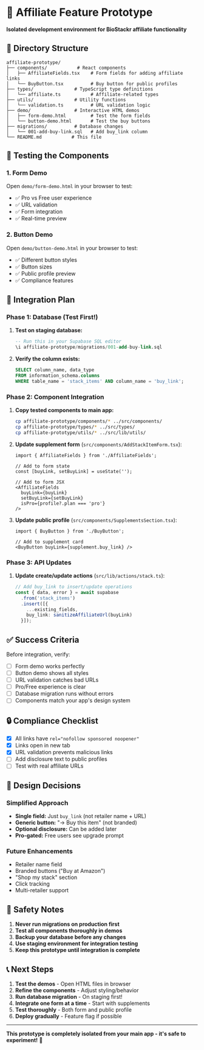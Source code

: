 # 🚀 Affiliate Feature Prototype

**Isolated development environment for BioStackr affiliate functionality**

## 📁 Directory Structure

```
affiliate-prototype/
├── components/           # React components
│   ├── AffiliateFields.tsx    # Form fields for adding affiliate links
│   └── BuyButton.tsx          # Buy button for public profiles
├── types/               # TypeScript type definitions
│   └── affiliate.ts           # Affiliate-related types
├── utils/               # Utility functions
│   └── validation.ts          # URL validation logic
├── demo/                # Interactive HTML demos
│   ├── form-demo.html         # Test the form fields
│   └── button-demo.html       # Test the buy buttons
├── migrations/          # Database changes
│   └── 001-add-buy-link.sql   # Add buy_link column
└── README.md           # This file
```

## 🧪 Testing the Components

### 1. Form Demo
Open `demo/form-demo.html` in your browser to test:
- ✅ Pro vs Free user experience
- ✅ URL validation
- ✅ Form integration
- ✅ Real-time preview

### 2. Button Demo  
Open `demo/button-demo.html` in your browser to test:
- ✅ Different button styles
- ✅ Button sizes
- ✅ Public profile preview
- ✅ Compliance features

## 🎯 Integration Plan

### Phase 1: Database (Test First!)
1. **Test on staging database:**
   ```sql
   -- Run this in your Supabase SQL editor
   \i affiliate-prototype/migrations/001-add-buy-link.sql
   ```

2. **Verify the column exists:**
   ```sql
   SELECT column_name, data_type 
   FROM information_schema.columns 
   WHERE table_name = 'stack_items' AND column_name = 'buy_link';
   ```

### Phase 2: Component Integration
1. **Copy tested components to main app:**
   ```bash
   cp affiliate-prototype/components/* ../src/components/
   cp affiliate-prototype/types/* ../src/types/
   cp affiliate-prototype/utils/* ../src/lib/utils/
   ```

2. **Update supplement form** (`src/components/AddStackItemForm.tsx`):
   ```tsx
   import { AffiliateFields } from './AffiliateFields';
   
   // Add to form state
   const [buyLink, setBuyLink] = useState('');
   
   // Add to form JSX
   <AffiliateFields 
     buyLink={buyLink}
     setBuyLink={setBuyLink}
     isPro={profile?.plan === 'pro'}
   />
   ```

3. **Update public profile** (`src/components/SupplementsSection.tsx`):
   ```tsx
   import { BuyButton } from './BuyButton';
   
   // Add to supplement card
   <BuyButton buyLink={supplement.buy_link} />
   ```

### Phase 3: API Updates
1. **Update create/update actions** (`src/lib/actions/stack.ts`):
   ```typescript
   // Add buy_link to insert/update operations
   const { data, error } = await supabase
     .from('stack_items')
     .insert([{
       ...existing_fields,
       buy_link: sanitizeAffiliateUrl(buyLink)
     }]);
   ```

## ✅ Success Criteria

Before integration, verify:
- [ ] Form demo works perfectly
- [ ] Button demo shows all styles
- [ ] URL validation catches bad URLs
- [ ] Pro/Free experience is clear
- [ ] Database migration runs without errors
- [ ] Components match your app's design system

## 🔒 Compliance Checklist

- [x] All links have `rel="nofollow sponsored noopener"`
- [x] Links open in new tab
- [x] URL validation prevents malicious links
- [ ] Add disclosure text to public profiles
- [ ] Test with real affiliate URLs

## 🎨 Design Decisions

### Simplified Approach
- **Single field:** Just `buy_link` (not retailer name + URL)
- **Generic button:** "→ Buy this item" (not branded)
- **Optional disclosure:** Can be added later
- **Pro-gated:** Free users see upgrade prompt

### Future Enhancements
- Retailer name field
- Branded buttons ("Buy at Amazon")
- "Shop my stack" section
- Click tracking
- Multi-retailer support

## 🚨 Safety Notes

1. **Never run migrations on production first**
2. **Test all components thoroughly in demos**
3. **Backup your database before any changes**
4. **Use staging environment for integration testing**
5. **Keep this prototype until integration is complete**

## 📞 Next Steps

1. **Test the demos** - Open HTML files in browser
2. **Refine the components** - Adjust styling/behavior
3. **Run database migration** - On staging first!
4. **Integrate one form at a time** - Start with supplements
5. **Test thoroughly** - Both form and public profile
6. **Deploy gradually** - Feature flag if possible

---

**This prototype is completely isolated from your main app - it's safe to experiment!** 🧪

